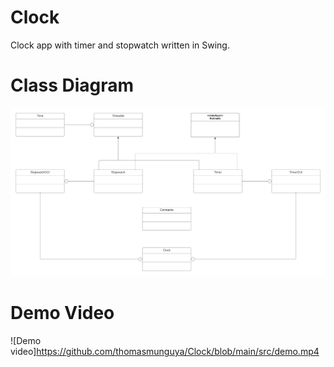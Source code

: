 # Clock
Clock app with timer and stopwatch written in Swing.

# Class Diagram

![Class Diagram tag](https://github.com/thomasmunguya/Clock/blob/main/class_diagram.png)

# Demo Video

![Demo video]https://github.com/thomasmunguya/Clock/blob/main/src/demo.mp4
